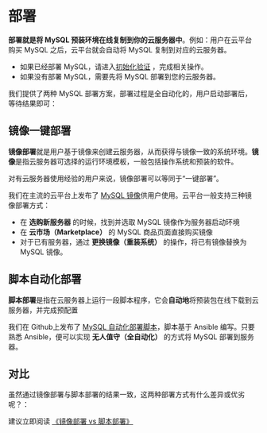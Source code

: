 # 部署

**部署就是将 MySQL 预装环境在线复制到你的云服务器中**。例如：用户在云平台购买 MySQL 之后，云平台就会自动将 MySQL 复制到对应的云服务器。

- 如果已经部署 MySQL，请进入[初始化验证](/zh/stack-installation.md) ，完成相关操作。
- 如果没有部署 MySQL，需要先将 MySQL 部署到您的云服务器。

我们提供了两种 MySQL 部署方案，部署过程是全自动化的，用户启动部署后，等待结果即可：

## 镜像一键部署

**镜像部署**就是用户基于镜像来创建云服务器，从而获得与镜像一致的系统环境。**镜像**是指云服务器可选择的运行环境模板，一般包括操作系统和预装的软件。

对有云服务器使用经验的用户来说，镜像部署可以等同于“一键部署”。

我们在主流的云平台上发布了 [MySQL 镜像](https://apps.websoft9.com/mysql)供用户使用。云平台一般支持三种镜像部署方式：

* 在 **选购新服务器** 的时候，找到并选取 MySQL 镜像作为服务器启动环境
* 在 **云市场（Marketplace）**  的 MySQL 商品页面直接购买镜像
* 对于已有服务器，通过 **更换镜像（重装系统）** 的操作，将已有镜像替换为 MySQL 镜像。

## 脚本自动化部署

**脚本部署**是指在云服务器上运行一段脚本程序，它会**自动地**将预装包在线下载到云服务器，并完成预配置

我们在 Github上发布了 [MySQL 自动化部署脚本](https://github.com/Websoft9/ansible-mysql)，脚本基于 Ansible 编写。只要熟悉 Ansible，便可以实现 **无人值守（全自动化）** 的方式将 MySQL 部署到服务器。

## 对比

虽然通过镜像部署与脚本部署的结果一致，这两种部署方式有什么差异或优劣呢？：

建议立即阅读 [《镜像部署 vs 脚本部署》](https://support.websoft9.com/docs/faq/zh/bz-product.html#镜像部署-vs-脚本部署)